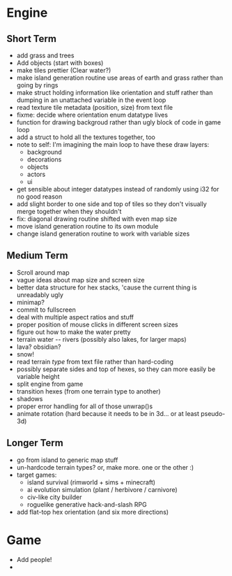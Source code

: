 Engine
======

Short Term
----------

- add grass and trees
- Add objects (start with boxes)
- make tiles prettier (Clear water?)
- make island generation routine use areas of earth and grass
  rather than going by rings
- make struct holding information like orientation and stuff
  rather than dumping in an unattached variable in the event
  loop
- read texture tile metadata (position, size) from text file
- fixme: decide where orientation enum 
  datatype lives
- function for drawing backgroud rather than ugly block of code
  in game loop
- add a struct to hold all the textures together, too
- note to self: I'm imagining the main loop to have these draw layers:
  - background
  - decorations
  - objects
  - actors
  - ui
- get sensible about integer datatypes instead of randomly using i32 for no
    good reason
- add slight border to one side and top of tiles so they don't visually
    merge together when they shouldn't
- fix: diagonal drawing routine shifted with even map size
- move island generation routine to its own module
- change island generation routine to work with variable sizes

Medium Term
-----------
- Scroll around map
 - vague ideas about map size and screen size
- better data structure for hex stacks, 'cause the current thing is
   unreadably ugly
- minimap?
- commit to fullscreen
 - deal with multiple aspect ratios and stuff
 - proper position of mouse clicks in different screen sizes
- figure out how to make the water pretty
- terrain water -- rivers (possibly also lakes, for larger maps)
- lava? obsidian?
- snow!
- read terrain _type_ from text file rather than hard-coding
- possibly separate sides and top of hexes, so they can more easily be
  variable height
- split engine from game
- transition hexes (from one terrain type to another)
- shadows
- proper error handling for all of those unwrap()s
- animate rotation (hard because it needs to be in 3d... or at least
   pseudo-3d)

Longer Term
-----------

- go from island to generic map stuff
- un-hardcode terrain types? or, make more. one or the other :)
- target games:
  - island survival (rimworld + sims + minecraft)
  - ai evolution simulation (plant / herbivore / carnivore)
  - civ-like city builder
  - roguelike generative hack-and-slash RPG
- add flat-top hex orientation (and six more directions)

Game
====

- Add people!
- 
